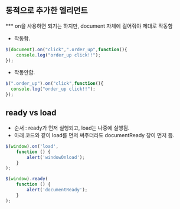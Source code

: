## 동적으로 추가한 엘리먼트

*** on을 사용하면 되기는 하지만, document 자체에 걸어줘야 제대로 작동함


* 작동함.

```javascript
$(document).on("click",".order_up",function(){
    console.log("order_up click!!");
});
```




* 작동안함.

```javascript
$(".order_up").on("click",function(){
  console.log("order_up click!!");
});
```



## ready vs load

- 순서 : ready가 먼저 실행되고, load는 나중에 실행됨.
- 아래 코드와 같이 load를 먼저 써주더라도 documentReady 창이 먼저 뜸.

```javascript
$(window).on('load',
	function () {
		alert('windowOnload');
	}
);

$(window).ready(
	function () {
		alert('documentReady');
	}
);
```

